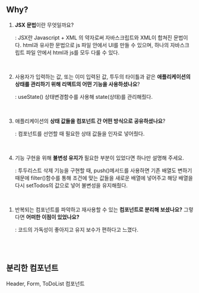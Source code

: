 ## Why?

1. **JSX 문법**이란 무엇일까요?

   : JSX란 Javascript + XML 의 약자로써 자바스크립트와 XML이 합쳐진 문법이다. html과 유사한 문법으로 js 파일 안에서 UI를 만들 수 있으며, 하나의 자바스크립트 파일 안에서 html과 js를 모두 다룰 수 있다.

<br/>

2. 사용자가 입력하는 값, 또는 이미 입력된 값, 투두의 타이틀과 같은 **애플리케이션의 상태를 관리하기 위해 리액트의 어떤 기능을 사용하셨나요**?

   : useState() 상태변경함수를 사용해 state(상태)를 관리해줬다.

<br/>

3. 애플리케이션의 **상태 값들을 컴포넌트 간 어떤 방식으로 공유하셨나요**?

   : 컴포넌트를 선언할 때 필요한 상태 값들을 인자로 넣어줬다.

<br/>

4. 기능 구현을 위해 **불변성 유지가** 필요한 부분이 있었다면 하나만 설명해 주세요.

   : 투두리스트 삭제 기능을 구현할 때, push()메서드를 사용하면 기존 배열도 변하기 때문에 filter()함수를 통해 조건에 맞는 값들을 새로운 배열에 넣어주고 해당 배열을 다시 setTodos의 값으로 넣어 불변성을 유지해줬다.

<br/>

1. 반복되는 컴포넌트를 파악하고 재사용할 수 있는 **컴포넌트로 분리해 보셨나요?** 그렇다면 **어떠한 이점이 있었나요?**

   : 코드의 가독성이 좋아지고 유지 보수가 편하다고 느꼈다.

<br/>
<br>

## 분리한 컴포넌트

Header, Form, ToDoList 컴포넌트
